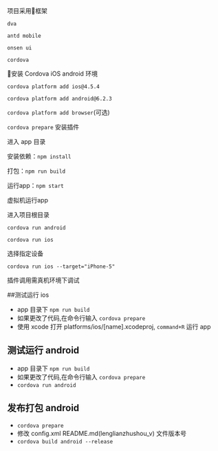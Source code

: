 
项目采用框架

`dva`

`antd mobile`

`onsen ui`

`cordova`

安装 Cordova iOS android 环境

`cordova platform add ios@4.5.4`

`cordova platform add android@6.2.3`

`cordova platform add browser`(可选)

`cordova prepare` 安装插件

进入 app 目录

安装依赖：`npm install`

打包：`npm run build`

运行app：`npm start`

虚拟机运行app

进入项目根目录

`cordova run android` 

`cordova run ios`

选择指定设备

`cordova run ios --target="iPhone-5"`

插件调用需真机环境下调试

##测试运行 ios
- app 目录下 `npm run build`
- 如果更改了代码,在命令行输入 `cordova prepare`
- 使用 xcode 打开 platforms/ios/[name].xcodeproj, `command+R` 运行 app

## 测试运行 android
- app 目录下 `npm run build`
- 如果更改了代码,在命令行输入 `cordova prepare`
- `cordova run android`

## 发布打包 android
- `cordova prepare`
- 修改 config.xml README.md(lenglianzhushou_v) 文件版本号
- `cordova build android --release`
